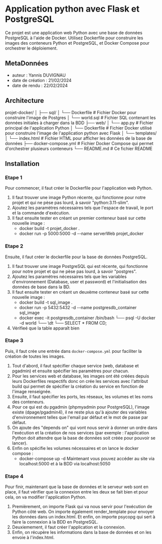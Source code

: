 # Application python avec Flask et PostgreSQL

Ce projet est une application web Python avec une base de données PostgreSQL à l'aide de Docker. Utilisez Dockerfile pour construire les images des conteneurs Python et PostgreSQL, et Docker Compose pour orchestrer le déploiement.

## MetaDonnées

- auteur : Yannis DUVIGNAU
- date de création : 21/02/2024
- date de rendu : 22/02/2024

## Architecture

projet-docker/
│
├── sql/
│    └── Dockerfile # Fichier Docker pour construire l'image de Postgres
│    └── world.sql # Fichier SQL contenant les données initiales à charger dans la BDD
├── web/
│    └── app.py # Fichier principal de l'application Python
│    └── Dockerfile # Fichier Docker utilisé pour construire l'image de l'application python avec Flask
│    └── templates/
│    └── index.html # Fichier HTML pour afficher les données de la base de données
├── docker-compose.yml # Fichier Docker Compose qui permet d'orchestrer plusieurs conteneurs
└── README.md # Ce fichier README

## Installation

### Etape 1

Pour commencer, il faut créer le Dockerfile pour l'application web Python.

1. Il faut trouver une image Python récente, qui fonctionne pour notre projet et qui ne pèse pas lourd, à savoir "python:3.11-slim".
2. Ajoutez les paramètres nécessaires tels que l'espace de travail, le port et la commande d'exécution.
3. Il faut ensuite tester en créant un premier conteneur basé sur cette nouvelle image :
   - docker build -t projet_docker .
   - docker run -p 5000:5000 -d --name serverWeb projet_docker

### Etape 2

Ensuite, il faut créer le dockerfile pour la base de données PostgreSQL.

1. Il faut trouver une image PostgreSQL qui est récente, qui fonctionne pour notre projet et qui ne pèse pas lourd, à savoir "postgres".
2. Ajoutez les paramètres nécessaires tels que les variables d'environnement (Database, user et password) et l'initialisation des données de base dans la BD.
3. Il faut ensuite tester en créant un deuxème conteneur basé sur cette nouvelle image :
   - docker build -t sql_image .
   - docker run -p 5432:5432 -d --name postgresdb_container sql_image
   - docker exec -it postgresdb_container /bin/bash
     └── psql -U docker -d world
     └── \dt
     └── SELECT * FROM CD;
4. Vérifieé que la table apparaît bien

### Etape 3

Puis, il faut crée une entrée dans `docker-compose.yml` pour faciliter la création de toutes les images. 

1. Tout d'abord, il faut spécifier chaque service (web, database et pgadmin) et ensuite spécifier les paramètres pour chacun.
2. Pour les services web et database, les images ont été créées depuis leurs Dockerfiles respectifs donc on crée les services avec l'attribut build qui permet de spécifier la création du service en fonction de l'image renseignée.
3. Ensuite, il faut spécifier les ports, les réseaux, les volumes et les noms des conteneurs.
4. Pour ce qui est du pgadmin (phpmyadmin pour PostgreSQL), l'image existe (dpage/pgadmin4), il ne reste plus qu'à ajouter des variables d'environnement telles que l'email par défaut et le mot de passe par défaut.
5. On ajoute des "depends on" qui vont nous servir à donner un ordre dans l'exécution et la création de nos services (par exemple : l'application Python doit attendre que la base de données soit créée pour pouvoir se lancer).
6. Enfin on spécifie les volumes nécessaires et on lance le docker compose :
    - docker-compose up -d
Maintenant vous pouvez accéder au site via localhost:5000 et à la BDD via localhost:5050

### Etape 4

Pour finir, maintenant que la base de données et le serveur web sont en place, il faut vérifier que la connexion entre les deux se fait bien et pour cela, on va modifier l'application Python.

1. Premièrement, on importe Flask qui va nous servir pour l'exécution de Python côté web. On importe également render_template pour envoyer les données dans un index.html. Et enfin, on importe psycopg qui sert à faire la connexion à la BDD en PostgreSQL.
2. Deuxiemement, il faut créer l'application et la connexion.
3. Enfin, on récupère les informations dans la base de données et on les envoie à l'index.html.
